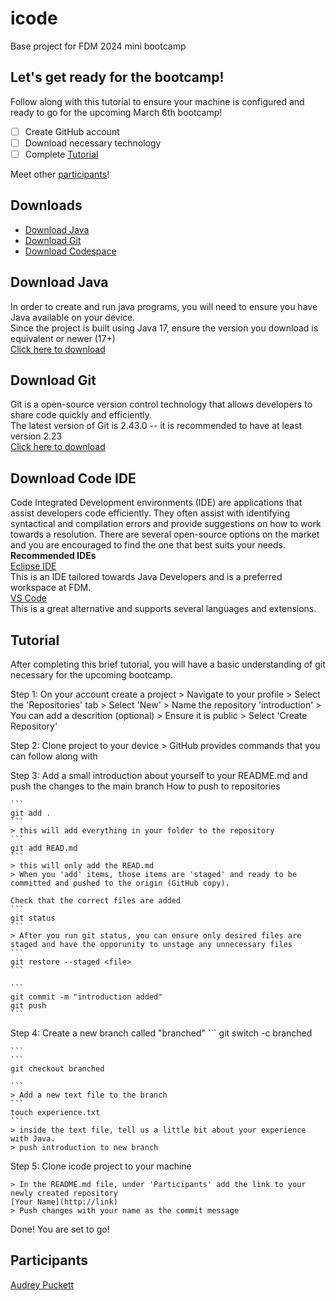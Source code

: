 # icode
Base project for FDM 2024 mini bootcamp

##  Let's get ready for the bootcamp!
Follow along with this tutorial to ensure your machine is configured and ready to go for the upcoming March 6th bootcamp!
- [ ] Create GitHub account
- [ ] Download necessary technology
- [ ] Complete [Tutorial](#tutorial)

Meet other [participants](#participants)!

## Downloads
- [Download Java](#download-java)
- [Download Git](#download-git)
- [Download Codespace](#download-code-ide)

## Download Java
In order to create and run java programs, you will need to ensure you have Java available on your device. 
<br /> Since the project is built using Java 17, ensure the version you download is equivalent or newer (17+)
<br/> [Click here to download](https://www.oracle.com/java/technologies/downloads/#java17)

## Download Git
Git is a open-source version control technology that allows developers to share code quickly and efficiently. 
<br /> The latest version of Git is 2.43.0 -- it is recommended to have at least version 2.23
<br /> [Click here to download](https://git-scm.com/)

## Download Code IDE
Code Integrated Development environments (IDE) are applications that assist developers code efficiently. They often assist with identifying syntactical and compilation errors and provide suggestions on how to work towards a resolution. There are several open-source options on the market and you are encouraged to find the one that best suits your needs. 
<br /> **Recommended IDEs**
<br /> [Eclipse IDE](https://www.eclipse.org/downloads/)
<br /> This is an IDE tailored towards Java Developers and is a preferred workspace at FDM.
<br /> [VS Code](https://code.visualstudio.com/download)
<br /> This is a great alternative and supports several languages and extensions. 

## Tutorial
After completing this brief tutorial, you will have a basic understanding of git necessary for the upcoming bootcamp. 

Step 1: On your account create a project 
	> Navigate to your profile
	> Select the 'Repositories' tab
	> Select 'New' 
	> Name the repository 'introduction'
	> You can add a descrition (optional)
	> Ensure it is public 
	> Select 'Create Repository' 

Step 2: Clone project to your device 
	> GitHub provides commands that you can follow along with

Step 3: Add a small introduction about yourself to your README.md and push the changes to the main branch
	How to push to repositories

	```
	git add .
	```
	> this will add everything in your folder to the repository
	```
	git add READ.md
	```
	> this will only add the READ.md
	> When you 'add' items, those items are 'staged' and ready to be committed and pushed to the origin (GitHub copy).

	Check that the correct files are added 
	```
	git status
	```
	> After you run git status, you can ensure only desired files are staged and have the opporunity to unstage any unnecessary files
	```
	git restore --staged <file>
	```

	```
	git commit -m "introduction added"
	git push
	```

Step 4: Create a new branch called "branched"
	```
	git switch -c branched

	```
	```
	git checkout branched

	```
	> Add a new text file to the branch
	```
	touch experience.txt
	```
	> inside the text file, tell us a little bit about your experience with Java.
	> push introduction to new branch

Step 5: Clone icode project to your machine

	> In the README.md file, under 'Participants' add the link to your newly created repository
	[Your Name](http://link)
	> Push changes with your name as the commit message

Done! You are set to go!

## Participants

[Audrey Puckett](https://github.com/audreypuckett/introduction)